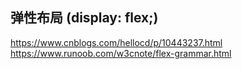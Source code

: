 ## 弹性布局 (display: flex;)
https://www.cnblogs.com/hellocd/p/10443237.html
https://www.runoob.com/w3cnote/flex-grammar.html